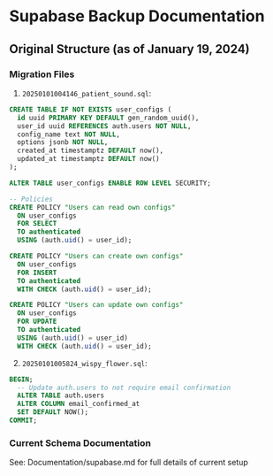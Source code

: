 # Supabase Backup Documentation

## Original Structure (as of January 19, 2024)

### Migration Files
1. `20250101004146_patient_sound.sql`:
```sql
CREATE TABLE IF NOT EXISTS user_configs (
  id uuid PRIMARY KEY DEFAULT gen_random_uuid(),
  user_id uuid REFERENCES auth.users NOT NULL,
  config_name text NOT NULL,
  options jsonb NOT NULL,
  created_at timestamptz DEFAULT now(),
  updated_at timestamptz DEFAULT now()
);

ALTER TABLE user_configs ENABLE ROW LEVEL SECURITY;

-- Policies
CREATE POLICY "Users can read own configs"
  ON user_configs
  FOR SELECT
  TO authenticated
  USING (auth.uid() = user_id);

CREATE POLICY "Users can create own configs"
  ON user_configs
  FOR INSERT
  TO authenticated
  WITH CHECK (auth.uid() = user_id);

CREATE POLICY "Users can update own configs"
  ON user_configs
  FOR UPDATE
  TO authenticated
  USING (auth.uid() = user_id)
  WITH CHECK (auth.uid() = user_id);
```

2. `20250101005824_wispy_flower.sql`:
```sql
BEGIN;
  -- Update auth.users to not require email confirmation
  ALTER TABLE auth.users 
  ALTER COLUMN email_confirmed_at 
  SET DEFAULT NOW();
COMMIT;
```

### Current Schema Documentation
See: Documentation/supabase.md for full details of current setup 